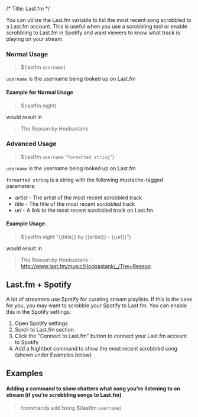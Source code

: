 /*
Title: Last.fm
*/

You can utilize the Last.fm variable to list the most recent song scrobbled to a Last.fm account. This is useful when you use a scrobbling tool or enable scrobbling to Last.fm in Spotify and want viewers to know what track is playing on your stream.

### Normal Usage

> $(lastfm `username`)

`username` is the username being looked up on Last.fm

#### Example for Normal Usage

> $(lastfm night)

would result in

> The Reason by Hoobastank

### Advanced Usage

> $(lastfm `username` "`formatted string`")

`username` is the username being looked up on Last.fm

`formatted string` is a string with the following mustache-tagged parameters:

* *artist* - The artist of the most recent scrobbled track
* *title* - The title of the most recent scrobbled track
* *url* - A link to the most recent scrobbled track on Last.fm

#### Example Usage

> $(lastfm night "{{title}} by {{artist}} - {{url}}")

would result in

> The Reason by Hoobastank - http://www.last.fm/music/Hoobastank/_/The+Reason

## Last.fm + Spotify

A lot of streamers use Spotify for curating stream playlists. If this is the case for you, you may want to scrobble your Spotify to Last.fm. You can enable this in the Spotify settings:

1. Open Spotify settings
2. Scroll to Last.fm section
3. Click the "Connect to Last.fm" button to connect your Last.fm account to Spotify
4. Add a Nightbot command to show the most recent scrobbled song (shown under Examples below)

## Examples

#### Adding a command to show chatters what song you're listening to on stream (if you're scrobbling songs to Last.fm)

> !commands add !song $(lastfm `username`)